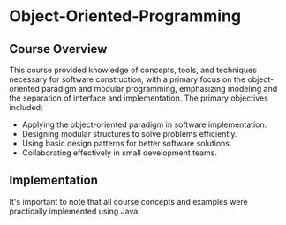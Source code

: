 # Object-Oriented-Programming

## Course Overview

This course provided knowledge of concepts, tools, and techniques necessary for software construction, with a primary focus on the object-oriented paradigm and modular programming, emphasizing modeling and the separation of interface and implementation. The primary objectives included:

- Applying the object-oriented paradigm in software implementation.
- Designing modular structures to solve problems efficiently.
- Using basic design patterns for better software solutions.
- Collaborating effectively in small development teams.

## Implementation

It's important to note that all course concepts and examples were practically implemented using Java